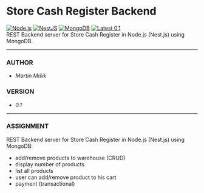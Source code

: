 # Store Cash Register Backend
[![Node.js](https://img.shields.io/badge/Node.js-43853D?style=flat-square&logo=node.js&logoColor=white)](https://nodejs.org/en/)
[![NestJS](https://img.shields.io/badge/NestJS-%23E0234E.svg?style=flat-square&logo=nestjs&logoColor=white)](https://nestjs.com/)
[![MongoDB](https://img.shields.io/badge/MongoDB-4EA94B?style=flat-square&logo=mongodb&logoColor=white)](https://www.mongodb.com/)
[![Latest 0.1](https://img.shields.io/badge/latest-v0.1-red.svg?style=flat-square)](https://github.com/proheap/store-cash-register-backend/)  
REST Backend server for Store Cash Register in Node.js (Nest.js) using MongoDB.

---
### AUTHOR
- *Martin Mišík*

### VERSION
- *0.1*

---
### ASSIGNMENT
REST Backend server  for Store Cash Register in Node.js (Nest.js) using MongoDB:

- add/remove products to warehouse (CRUD)
- display number of products 
- list all products
- user can add/remove product to his cart
- payment (transactional)
